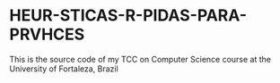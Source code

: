 # HEUR-STICAS-R-PIDAS-PARA-PRVHCES
This is the source code of my TCC on Computer Science course at the University of Fortaleza, Brazil
